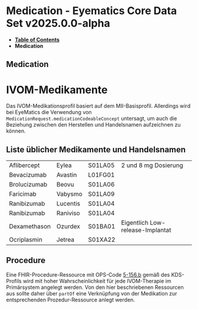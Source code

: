 # Medication - Eyematics Core Data Set v2025.0.0-alpha

* [**Table of Contents**](toc.md)
* **Medication**

## Medication

# IVOM-Medikamente

Das IVOM-Medikationsprofil basiert auf dem MII-Basisprofil. Allerdings wird bei EyeMatics die Verwendung von `MedicationRequest.medicationCodeableConcept` untersagt, um auch die Beziehung zwischen den Herstellen und Handelsnamen aufzeichnen zu können.

## Liste üblicher Medikamente und Handelsnamen

| | | | |
| :--- | :--- | :--- | :--- |
| Aflibercept | Eylea | S01LA05 | 2 und 8 mg Dosierung |
| Bevacizumab | Avastin | L01FG01 |   |
| Brolucizumab | Beovu | S01LA06 |   |
| Faricimab | Vabysmo | S01LA09 |   |
| Ranibizumab | Lucentis | S01LA04 |   |
| Ranibizumab | Raniviso | S01LA04 |   |
| Dexamethason | Ozurdex | S01BA01 | Eigentlich Low-release-Implantat |
| Ocriplasmin | Jetrea | S01XA22 |   |

## Procedure

Eine FHIR-Procedure-Ressource mit OPS-Code [5-156.b](https://www.icd-code.de/ops/code/5-156.html) gemäß des KDS-Profils wird mit hoher Wahrscheinlichkeit für jede IVOM-Therapie im Primärsystem angelegt werden. Von den hier beschriebenen Ressourcen aus sollte daher über `partOf` eine Verknüpfung von der Medikation zur entsprechenden Prozedur-Ressource anlegt werden.

